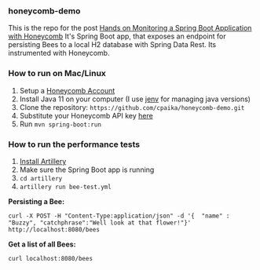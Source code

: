 ### honeycomb-demo
This is the repo for the post [Hands on Monitoring a Spring Boot Application with Honeycomb](https://paika.tech/blog/2020/06/06/hands-on-honeycomb-and-spring-boot.html)
It's Spring Boot app, that exposes an endpoint for persisting Bees to a local H2 database with Spring Data Rest.
Its instrumented with Honeycomb.

### How to run on Mac/Linux
1.  Setup a [Honeycomb Account](https://www.honeycomb.io/pricing/)
1.  Install Java 11 on your computer (I use [jenv](https://www.jenv.be/) for managing java versions)
1.  Clone the repository: `https://github.com/cpaika/honeycomb-demo.git`
1.  Substitute your Honeycomb API key [here](https://github.com/cpaika/honeycomb-demo/blob/master/src/main/resources/application.properties#L8)
1.  Run `mvn spring-boot:run`

### How to run the performance tests
1.  [Install Artillery](https://artillery.io/docs/getting-started/#install-artillery)
1.  Make sure the Spring Boot app is running
1.  `cd artillery`
1.  `artillery run bee-test.yml`

**Persisting a Bee:**

`curl -X POST -H "Content-Type:application/json" -d '{  "name" : "Buzzy", "catchphrase":"Well look at that flower!"}' http://localhost:8080/bees`

**Get a list of all Bees:**

`curl localhost:8080/bees`

